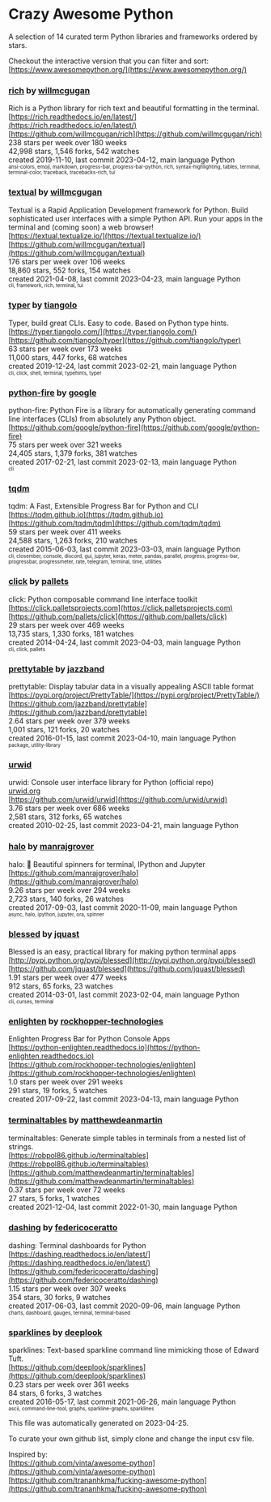# Crazy Awesome Python
A selection of 14 curated term Python libraries and frameworks ordered by stars.  

Checkout the interactive version that you can filter and sort: 
[https://www.awesomepython.org/](https://www.awesomepython.org/)  


### [rich](https://github.com/willmcgugan/rich) by [willmcgugan](https://github.com/willmcgugan)  
Rich is a Python library for rich text and beautiful formatting in the terminal.  
[https://rich.readthedocs.io/en/latest/](https://rich.readthedocs.io/en/latest/)  
[https://github.com/willmcgugan/rich](https://github.com/willmcgugan/rich)  
238 stars per week over 180 weeks  
42,998 stars, 1,546 forks, 542 watches  
created 2019-11-10, last commit 2023-04-12, main language Python  
<sub><sup>ansi-colors, emoji, markdown, progress-bar, progress-bar-python, rich, syntax-highlighting, tables, terminal, terminal-color, traceback, tracebacks-rich, tui</sup></sub>


### [textual](https://github.com/willmcgugan/textual) by [willmcgugan](https://github.com/willmcgugan)  
Textual is a Rapid Application Development framework for Python.  Build sophisticated user interfaces with a simple Python API. Run your apps in the terminal and (coming soon) a web browser!  
[https://textual.textualize.io/](https://textual.textualize.io/)  
[https://github.com/willmcgugan/textual](https://github.com/willmcgugan/textual)  
176 stars per week over 106 weeks  
18,860 stars, 552 forks, 154 watches  
created 2021-04-08, last commit 2023-04-23, main language Python  
<sub><sup>cli, framework, rich, terminal, tui</sup></sub>


### [typer](https://github.com/tiangolo/typer) by [tiangolo](https://github.com/tiangolo)  
Typer, build great CLIs. Easy to code. Based on Python type hints.  
[https://typer.tiangolo.com/](https://typer.tiangolo.com/)  
[https://github.com/tiangolo/typer](https://github.com/tiangolo/typer)  
63 stars per week over 173 weeks  
11,000 stars, 447 forks, 68 watches  
created 2019-12-24, last commit 2023-02-21, main language Python  
<sub><sup>cli, click, shell, terminal, typehints, typer</sup></sub>


### [python-fire](https://github.com/google/python-fire) by [google](https://github.com/google)  
python-fire: Python Fire is a library for automatically generating command line interfaces (CLIs) from absolutely any Python object.  
[https://github.com/google/python-fire](https://github.com/google/python-fire)  
75 stars per week over 321 weeks  
24,405 stars, 1,379 forks, 381 watches  
created 2017-02-21, last commit 2023-02-13, main language Python  
<sub><sup>cli</sup></sub>


### [tqdm](https://github.com/tqdm/tqdm)  
tqdm: A Fast, Extensible Progress Bar for Python and CLI  
[https://tqdm.github.io](https://tqdm.github.io)  
[https://github.com/tqdm/tqdm](https://github.com/tqdm/tqdm)  
59 stars per week over 411 weeks  
24,588 stars, 1,263 forks, 210 watches  
created 2015-06-03, last commit 2023-03-03, main language Python  
<sub><sup>cli, closember, console, discord, gui, jupyter, keras, meter, pandas, parallel, progress, progress-bar, progressbar, progressmeter, rate, telegram, terminal, time, utilities</sup></sub>


### [click](https://github.com/pallets/click) by [pallets](https://github.com/pallets)  
click: Python composable command line interface toolkit  
[https://click.palletsprojects.com](https://click.palletsprojects.com)  
[https://github.com/pallets/click](https://github.com/pallets/click)  
29 stars per week over 469 weeks  
13,735 stars, 1,330 forks, 181 watches  
created 2014-04-24, last commit 2023-04-03, main language Python  
<sub><sup>cli, click, pallets</sup></sub>


### [prettytable](https://github.com/jazzband/prettytable) by [jazzband](https://github.com/jazzband)  
prettytable: Display tabular data in a visually appealing ASCII table format  
[https://pypi.org/project/PrettyTable/](https://pypi.org/project/PrettyTable/)  
[https://github.com/jazzband/prettytable](https://github.com/jazzband/prettytable)  
2.64 stars per week over 379 weeks  
1,001 stars, 121 forks, 20 watches  
created 2016-01-15, last commit 2023-04-10, main language Python  
<sub><sup>package, utility-library</sup></sub>


### [urwid](https://github.com/urwid/urwid)  
urwid: Console user interface library for Python (official repo)  
[urwid.org](urwid.org)  
[https://github.com/urwid/urwid](https://github.com/urwid/urwid)  
3.76 stars per week over 686 weeks  
2,581 stars, 312 forks, 65 watches  
created 2010-02-25, last commit 2023-04-21, main language Python  


### [halo](https://github.com/manrajgrover/halo) by [manrajgrover](https://github.com/manrajgrover)  
halo: 💫 Beautiful spinners for terminal, IPython and Jupyter  
[https://github.com/manrajgrover/halo](https://github.com/manrajgrover/halo)  
9.26 stars per week over 294 weeks  
2,723 stars, 140 forks, 26 watches  
created 2017-09-03, last commit 2020-11-09, main language Python  
<sub><sup>async, halo, ipython, jupyter, ora, spinner</sup></sub>


### [blessed](https://github.com/jquast/blessed) by [jquast](https://github.com/jquast)  
Blessed is an easy, practical library for making python terminal apps  
[http://pypi.python.org/pypi/blessed](http://pypi.python.org/pypi/blessed)  
[https://github.com/jquast/blessed](https://github.com/jquast/blessed)  
1.91 stars per week over 477 weeks  
912 stars, 65 forks, 23 watches  
created 2014-03-01, last commit 2023-02-04, main language Python  
<sub><sup>cli, curses, terminal</sup></sub>


### [enlighten](https://github.com/rockhopper-technologies/enlighten) by [rockhopper-technologies](https://github.com/rockhopper-technologies)  
Enlighten Progress Bar for Python Console Apps  
[https://python-enlighten.readthedocs.io](https://python-enlighten.readthedocs.io)  
[https://github.com/rockhopper-technologies/enlighten](https://github.com/rockhopper-technologies/enlighten)  
1.0 stars per week over 291 weeks  
291 stars, 19 forks, 5 watches  
created 2017-09-22, last commit 2023-04-13, main language Python  


### [terminaltables](https://github.com/matthewdeanmartin/terminaltables) by [matthewdeanmartin](https://github.com/matthewdeanmartin)  
terminaltables: Generate simple tables in terminals from a nested list of strings.  
[https://robpol86.github.io/terminaltables](https://robpol86.github.io/terminaltables)  
[https://github.com/matthewdeanmartin/terminaltables](https://github.com/matthewdeanmartin/terminaltables)  
0.37 stars per week over 72 weeks  
27 stars, 5 forks, 1 watches  
created 2021-12-04, last commit 2022-01-30, main language Python  


### [dashing](https://github.com/federicoceratto/dashing) by [federicoceratto](https://github.com/federicoceratto)  
dashing: Terminal dashboards for Python  
[https://dashing.readthedocs.io/en/latest/](https://dashing.readthedocs.io/en/latest/)  
[https://github.com/federicoceratto/dashing](https://github.com/federicoceratto/dashing)  
1.15 stars per week over 307 weeks  
354 stars, 30 forks, 9 watches  
created 2017-06-03, last commit 2020-09-06, main language Python  
<sub><sup>charts, dashboard, gauges, terminal, terminal-based</sup></sub>


### [sparklines](https://github.com/deeplook/sparklines) by [deeplook](https://github.com/deeplook)  
sparklines: Text-based sparkline command line mimicking those of Edward Tuft.  
[https://github.com/deeplook/sparklines](https://github.com/deeplook/sparklines)  
0.23 stars per week over 361 weeks  
84 stars, 6 forks, 3 watches  
created 2016-05-17, last commit 2021-06-26, main language Python  
<sub><sup>ascii, command-line-tool, graphs, sparkline-graphs, sparklines</sup></sub>


This file was automatically generated on 2023-04-25.  

To curate your own github list, simply clone and change the input csv file.  

Inspired by:  
[https://github.com/vinta/awesome-python](https://github.com/vinta/awesome-python)  
[https://github.com/trananhkma/fucking-awesome-python](https://github.com/trananhkma/fucking-awesome-python)  